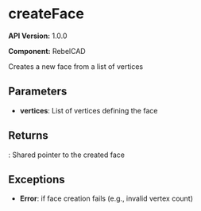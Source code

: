# createFace

**API Version:** 1.0.0

**Component:** RebelCAD

Creates a new face from a list of vertices

## Parameters

- **vertices**: List of vertices defining the face

## Returns

: Shared pointer to the created face

## Exceptions

- **Error**: if face creation fails (e.g., invalid vertex count)

